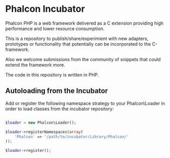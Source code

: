 Phalcon Incubator
=================

Phalcon PHP is a web framework delivered as a C extension providing high
performance and lower resource consumption.

This is a repository to publish/share/experimient with new adapters, prototypes
or functionality that potentially can be incorporated to the C-framework.

Also we welcome submissions from the community of snippets that could 
extend the framework more.

The code in this repository is written in PHP.

Autoloading from the Incubator
------------------------------
Add or register the following namespace strategy to your Phalcon\Loader in order 
to load classes from the incubator repository:

```php

$loader = new Phalcon\Loader();

$loader->registerNamespaces(array(
	'Phalcon' => '/path/to/incubator/Library/Phalcon/'
));

$loader->register();

```
